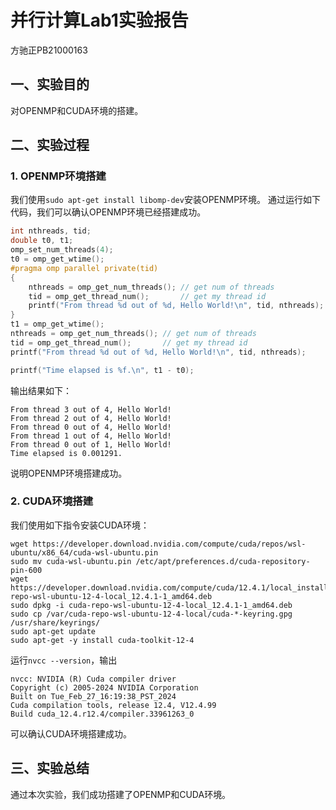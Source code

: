 # 并行计算Lab1实验报告
方驰正PB21000163
## 一、实验目的
对OPENMP和CUDA环境的搭建。
## 二、实验过程
### 1. OPENMP环境搭建
我们使用`sudo apt-get install libomp-dev`安装OPENMP环境。
通过运行如下代码，我们可以确认OPENMP环境已经搭建成功。
```c++
int nthreads, tid;
double t0, t1;
omp_set_num_threads(4);
t0 = omp_get_wtime();
#pragma omp parallel private(tid)
{
    nthreads = omp_get_num_threads(); // get num of threads
    tid = omp_get_thread_num();       // get my thread id
    printf("From thread %d out of %d, Hello World!\n", tid, nthreads);
}
t1 = omp_get_wtime();
nthreads = omp_get_num_threads(); // get num of threads
tid = omp_get_thread_num();       // get my thread id
printf("From thread %d out of %d, Hello World!\n", tid, nthreads);

printf("Time elapsed is %f.\n", t1 - t0);
```
输出结果如下：
```shell
From thread 3 out of 4, Hello World!
From thread 2 out of 4, Hello World!
From thread 0 out of 4, Hello World!
From thread 1 out of 4, Hello World!
From thread 0 out of 1, Hello World!
Time elapsed is 0.001291.
```
说明OPENMP环境搭建成功。
### 2. CUDA环境搭建
我们使用如下指令安装CUDA环境：
```shell
wget https://developer.download.nvidia.com/compute/cuda/repos/wsl-ubuntu/x86_64/cuda-wsl-ubuntu.pin
sudo mv cuda-wsl-ubuntu.pin /etc/apt/preferences.d/cuda-repository-pin-600
wget https://developer.download.nvidia.com/compute/cuda/12.4.1/local_installers/cuda-repo-wsl-ubuntu-12-4-local_12.4.1-1_amd64.deb
sudo dpkg -i cuda-repo-wsl-ubuntu-12-4-local_12.4.1-1_amd64.deb
sudo cp /var/cuda-repo-wsl-ubuntu-12-4-local/cuda-*-keyring.gpg /usr/share/keyrings/
sudo apt-get update
sudo apt-get -y install cuda-toolkit-12-4
```
运行`nvcc --version`，输出
```shell
nvcc: NVIDIA (R) Cuda compiler driver
Copyright (c) 2005-2024 NVIDIA Corporation
Built on Tue_Feb_27_16:19:38_PST_2024
Cuda compilation tools, release 12.4, V12.4.99
Build cuda_12.4.r12.4/compiler.33961263_0
```
可以确认CUDA环境搭建成功。
## 三、实验总结
通过本次实验，我们成功搭建了OPENMP和CUDA环境。
